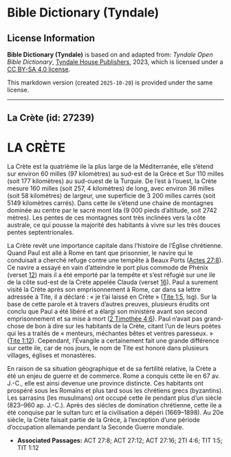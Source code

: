 # Bible Dictionary (Tyndale)

## License Information

**Bible Dictionary (Tyndale)** is based on and adapted from: _Tyndale Open Bible Dictionary_, [Tyndale House Publishers](https://tyndaleopenresources.com/), 2023, which is licensed under a [CC BY-SA 4.0 license](https://creativecommons.org/licenses/by-sa/4.0/legalcode.en).

This markdown version (created `2025-10-20`) is provided under the same license.



--------------------------------

## La Crète (id: 27239)

LA CRÈTE
========

La Crète est la quatrième ile la plus large de la Méditerranée, elle s’étend sur environ 60 milles (97 kilomètres) au sud\-est de la Grèce et Sur 110 milles (soit 177 kilomètres) au sud\-ouest de la Turquie. De l’est à l’ouest, la Crète mesure 160 milles (soit 257, 4 kilomètres) de long, avec environ 36 milles (soit 58 kilomètres) de largeur, une superficie de 3 200 milles carrés (soit 5149 kilomètres carrés). Dans cette ile s’étend une chaine de montagnes dominée au centre par le sacré mont Ida (9 000 pieds d’altitude, soit 2742 mètres). Les pentes de ces montagnes sont très inclinées vers la côte australe, ce qui pousse la majorité des habitants à vivre sur les très douces pentes septentrionales.

La Crète revêt une importance capitale dans l’histoire de l’Église chrétienne. Quand Paul est allé à Rome en tant que prisonnier, le navire qui le conduisait a cherché refuge contre une tempête à Beaux Ports ([Actes 27:8](https://ref.ly/Acts27:8)). Ce navire a essayé en vain d’atteindre le port plus commode de Phénix (verset [12](https://ref.ly/Acts27:12)) mais il a été emporté par la tempête et s’est réfugié sur une ile de la côte sud\-est de la Crète appelée Clauda (verset [16](https://ref.ly/Acts27:16)). Paul a surement visité la Crète après son emprisonnement à Rome, car dans sa lettre adressée à Tite, il a déclaré : « je t’ai laissé en Crète » ([Tite 1:5](https://ref.ly/Titus1:5), lsg). Sur la base de cette parole et à travers d’autres preuves, plusieurs érudits ont conclu que Paul a été libéré et a élargi son ministère avant son second emprisonnement et sa mise à mort ([2 Timothée 4:6](https://ref.ly/2Tim4:6)). Paul n’avait pas grand\-chose de bon à dire sur les habitants de la Crète, citant l’un de leurs poètes qui les a traités de « menteurs, méchantes bêtes et ventres paresseux. » ([Tite 1:12](https://ref.ly/Titus1:12)). Cependant, l’Évangile a certainement fait une grande différence sur cette ile, car de nos jours, le nom de Tite est honoré dans plusieurs villages, églises et monastères.

En raison de sa situation géographique et de sa fertilité relative, la Crète a été un enjeu de guerre et de commerce. Rome a conquis cette ile en 67 av. J.\-C., elle est ainsi devenue une province distincte. Ces habitants ont prospéré sous les Romains et plus tard sous les chrétiens grecs (byzantins). Les sarrasins (les musulmans) ont occupé cette ile pendant plus d’un siècle (823–960 ap. J.\-C.). Après des siècles de domination chrétienne, cette ile a été conquise par le sultan turc et la civilisation a dépéri (1669–1898\). Au 20e siècle, la Crète faisait partie de la Grèce, à l’exception d’une période d’occupation allemande pendant la Seconde Guerre mondiale.

* **Associated Passages:** ACT 27:8; ACT 27:12; ACT 27:16; 2TI 4:6; TIT 1:5; TIT 1:12

